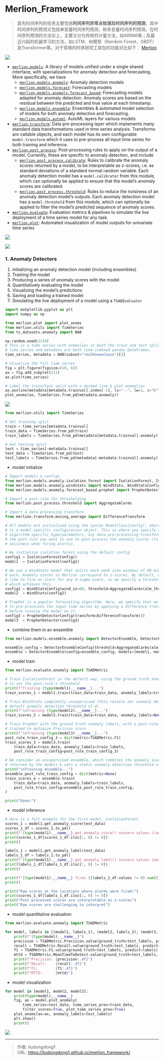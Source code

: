 # Merlion_Framework


> 首先时间序列的任务主要包括**时间序列异常点检测及时间序列的预测**，其中时间序列的预测又包括单变量时间序列预测，和多变量时间序列预测。在时间序列预测的方法论上，主要又分为传统的计量方法，如ARIMA等；及最近兴起的机器学习的方法，如LSTM、树模型（Random Forest，GBDT）及Transformer等。对于常用的时序研究工具包的功能对比如下：   [Merlion](https://opensource.salesforce.com/Merlion/v1.0.1/merlion.html)

![](https://gitee.com/github-25970295/blogpictureV2/raw/master/image-20211102163918222.png)

- [`merlion.models`](https://opensource.salesforce.com/Merlion/v1.0.1/merlion.models.html#module-merlion.models): A library of models unified under a single shared interface, with specializations for anomaly detection and forecasting. More specifically, we have
  - [`merlion.models.anomaly`](https://opensource.salesforce.com/Merlion/v1.0.1/merlion.models.anomaly.html#module-merlion.models.anomaly): Anomaly detection models
  - [`merlion.models.forecast`](https://opensource.salesforce.com/Merlion/v1.0.1/merlion.models.forecast.html#module-merlion.models.forecast): Forecasting models
  - [`merlion.models.anomaly.forecast_based`](https://opensource.salesforce.com/Merlion/v1.0.1/merlion.models.anomaly.forecast_based.html#module-merlion.models.anomaly.forecast_based): Forecasting models adapted for anomaly detection. Anomaly scores are based on the residual between the predicted and true value at each timestamp.
  - [`merlion.models.ensemble`](https://opensource.salesforce.com/Merlion/v1.0.1/merlion.models.ensemble.html#module-merlion.models.ensemble): Ensembles & automated model selection of models for both anomaly detection and forecasting.
  - [`merlion.models.automl`](https://opensource.salesforce.com/Merlion/v1.0.1/merlion.models.automl.html#module-merlion.models.automl): AutoML layers for various models
- [`merlion.transform`](https://opensource.salesforce.com/Merlion/v1.0.1/merlion.transform.html#module-merlion.transform): Data pre-processing layer which implements many standard data transformations used in time series analysis. Transforms are callable objects, and each model has its own configurable `model.transform` which it uses to pre-process all input time series for both training and inference.
- [`merlion.post_process`](https://opensource.salesforce.com/Merlion/v1.0.1/merlion.post_process.html#module-merlion.post_process): Post-processing rules to apply on the output of a model. Currently, these are specific to anomaly detection, and include
  - [`merlion.post_process.calibrate`](https://opensource.salesforce.com/Merlion/v1.0.1/merlion.post_process.html#module-merlion.post_process.calibrate): Rules to calibrate the anomaly scores returned by a model, to be interpretable as z-scores, i.e. as standard deviations of a standard normal random variable. Each anomaly detection model has a `model.calibrator` from this module, which can optionally be applied to ensure that the model’s anomaly scores are calibrated.
  - [`merlion.post_process.threshold`](https://opensource.salesforce.com/Merlion/v1.0.1/merlion.post_process.html#module-merlion.post_process.threshold): Rules to reduce the noisiness of an anomaly detection model’s outputs. Each anomaly detection model has a `model.threshold` from this module, which can optionally be applied to filter the model’s predicted sequence of anomaly scores.
- [`merlion.evaluate`](https://opensource.salesforce.com/Merlion/v1.0.1/merlion.evaluate.html#module-merlion.evaluate): Evaluation metrics & pipelines to simulate the live deployment of a time series model for any task.
- [`merlion.plot`](https://opensource.salesforce.com/Merlion/v1.0.1/merlion.html#module-merlion.plot): Automated visualization of model outputs for univariate time series

![](https://gitee.com/github-25970295/blogpictureV2/raw/master/image-20211102164955181.png)

![](https://gitee.com/github-25970295/blogpictureV2/raw/master/image-20211102165004734.png)

### 1. Anomaly Detectors

1. Initializing an anomaly detection model (including ensembles)
2. Training the model
3. Producing a series of anomaly scores with the model
4. Quantitatively evaluating the model
5. Visualizing the model’s predictions
6. Saving and loading a trained model
7. Simulating the live deployment of a model using a `TSADEvaluator`

```python
import matplotlib.pyplot as plt
import numpy as np

from merlion.plot import plot_anoms
from merlion.utils import TimeSeries
from ts_datasets.anomaly import NAB

np.random.seed(1234)
# This is a time series with anomalies in both the train and test split.
# time_series and metadata are both time-indexed pandas DataFrames.
time_series, metadata = NAB(subset="realKnownCause")[3]

# Visualize the full time series
fig = plt.figure(figsize=(10, 6))
ax = fig.add_subplot(111)
ax.plot(time_series)

# Label the train/test split with a dashed line & plot anomalies
ax.axvline(metadata[metadata.trainval].index[-1], ls="--", lw=2, c="k")
plot_anoms(ax, TimeSeries.from_pd(metadata.anomaly))
```

![](https://gitee.com/github-25970295/blogpictureV2/raw/master/image-20211102182612865.png)

```python
from merlion.utils import TimeSeries

# Get training split
train = time_series[metadata.trainval]
train_data = TimeSeries.from_pd(train)
train_labels = TimeSeries.from_pd(metadata[metadata.trainval].anomaly)

# Get testing split
test = time_series[~metadata.trainval]
test_data = TimeSeries.from_pd(test)
test_labels = TimeSeries.from_pd(metadata[~metadata.trainval].anomaly)
```

- model initialize

```python
# Import models & configs
from merlion.models.anomaly.isolation_forest import IsolationForest, IsolationForestConfig
from merlion.models.anomaly.windstats import WindStats, WindStatsConfig
from merlion.models.anomaly.forecast_based.prophet import ProphetDetector, ProphetDetectorConfig

# Import a post-rule for thresholding
from merlion.post_process.threshold import AggregateAlarms

# Import a data processing transform
from merlion.transform.moving_average import DifferenceTransform

# All models are initialized using the syntax ModelClass(config), where config
# is a model-specific configuration object. This is where you specify any
# algorithm-specific hyperparameters, any data pre-processing transforms, and
# the post-rule you want to use to post-process the anomaly scores (to reduce
# noisiness when firing alerts).

# We initialize isolation forest using the default config
config1 = IsolationForestConfig()
model1  = IsolationForest(config1)

# We use a WindStats model that splits each week into windows of 60 minutes
# each. Anomaly scores in Merlion correspond to z-scores. By default, we would
# like to fire an alert for any 4-sigma event, so we specify a threshold rule
# which achieves this.
config2 = WindStatsConfig(wind_sz=60, threshold=AggregateAlarms(alm_threshold=4))
model2  = WindStats(config2)

# Prophet is a popular forecasting algorithm. Here, we specify that we would like
# to pre-processes the input time series by applying a difference transform,
# before running the model on it.
config3 = ProphetDetectorConfig(transform=DifferenceTransform())
model3  = ProphetDetector(config3)
```

- combine them in an ensemble

```python
from merlion.models.ensemble.anomaly import DetectorEnsemble, DetectorEnsembleConfig

ensemble_config = DetectorEnsembleConfig(threshold=AggregateAlarms(alm_threshold=4))
ensemble = DetectorEnsemble(config=ensemble_config, models=[model1, model2, model3])
```

- model train

```python
from merlion.evaluate.anomaly import TSADMetric

# Train IsolationForest in the default way, using the ground truth anomaly labels
# to set the post-rule's threshold
print(f"Training {type(model1).__name__}...")
train_scores_1 = model1.train(train_data=train_data, anomaly_labels=train_labels)

# Train WindStats completely unsupervised (this retains our anomaly detection
# default anomaly detection threshold of 4)
print(f"\nTraining {type(model2).__name__}...")
train_scores_2 = model2.train(train_data=train_data, anomaly_labels=None)

# Train Prophet with the ground truth anomaly labels, with a post-rule
# trained to optimize Precision score
print(f"\nTraining {type(model3).__name__}...")
post_rule_train_config_3 = dict(metric=TSADMetric.F1)
train_scores_3 = model3.train(
    train_data=train_data, anomaly_labels=train_labels,
    post_rule_train_config=post_rule_train_config_3)

# We consider an unsupervised ensemble, which combines the anomaly scores
# returned by the models & sets a static anomaly detection threshold of 3.
print("\nTraining ensemble...")
ensemble_post_rule_train_config = dict(metric=None)
train_scores_e = ensemble.train(
    train_data=train_data, anomaly_labels=train_labels,
    post_rule_train_config=ensemble_post_rule_train_config,
)

print("Done!")
```

- model inference

```python
# Here is a full example for the first model, IsolationForest
scores_1 = model1.get_anomaly_score(test_data)
scores_1_df = scores_1.to_pd()
print(f"{type(model1).__name__}.get_anomaly_score() nonzero values (raw)")
print(scores_1_df[scores_1_df.iloc[:, 0] != 0])
print()

labels_1 = model1.get_anomaly_label(test_data)
labels_1_df = labels_1.to_pd()
print(f"{type(model1).__name__}.get_anomaly_label() nonzero values (post-processed)")
print(labels_1_df[labels_1_df.iloc[:, 0] != 0])
print()

print(f"{type(model1).__name__} fires {(labels_1_df.values != 0).sum()} alarms")
print()

print("Raw scores at the locations where alarms were fired:")
print(scores_1_df[labels_1_df.iloc[:, 0] != 0])
print("Post-processed scores are interpretable as z-scores")
print("Raw scores are challenging to interpret")
```

- model quantitative evaluation

```python
from merlion.evaluate.anomaly import TSADMetric

for model, labels in [(model1, labels_1), (model2, labels_2), (model3, labels_3), (ensemble, labels_e)]:
    print(f"{type(model).__name__}")
    precision = TSADMetric.Precision.value(ground_truth=test_labels, predict=labels)
    recall = TSADMetric.Recall.value(ground_truth=test_labels, predict=labels)
    f1 = TSADMetric.F1.value(ground_truth=test_labels, predict=labels)
    mttd = TSADMetric.MeanTimeToDetect.value(ground_truth=test_labels, predict=labels)
    print(f"Precision: {precision:.4f}")
    print(f"Recall:    {recall:.4f}")
    print(f"F1:        {f1:.4f}")
    print(f"MTTD:      {mttd}")
```

- model visualization

```python
for model in [model1, model2, model3]:
    print(type(model).__name__)
    fig, ax = model.plot_anomaly(
        time_series=test_data, time_series_prev=train_data,
        filter_scores=True, plot_time_series_prev=True)
    plot_anoms(ax=ax, anomaly_labels=test_labels)
    plt.show()
    print()
```

![](https://gitee.com/github-25970295/blogpictureV2/raw/master/image-20211102183921939.png)

---

> 作者: liudongdong1  
> URL: https://liudongdong1.github.io/merlion_framework/  


